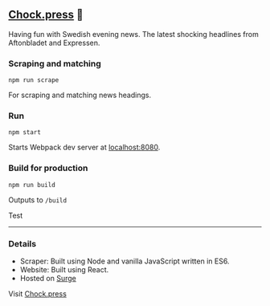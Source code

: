## [Chock.press](https://chock.press) 📰

Having fun with Swedish evening news. The latest shocking headlines from Aftonbladet and Expressen.

### Scraping and matching

    npm run scrape

For scraping and matching news headings.

### Run

    npm start

Starts Webpack dev server at [localhost:8080](http://localhost:8080).

### Build for production

    npm run build

Outputs to `/build`

Test

***

### Details

+ Scraper: Built using Node and vanilla JavaScript written in ES6.
+ Website: Built using React.
+ Hosted on [Surge](https://surge.sh)

Visit [Chock.press](https://chock.press)
